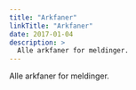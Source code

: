 ```yaml
---
title: "Arkfaner"
linkTitle: "Arkfaner"
date: 2017-01-04
description: >
  Alle arkfaner for meldinger.
---
```

Alle arkfaner for meldinger.